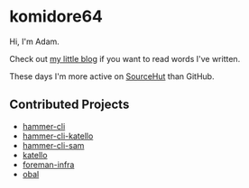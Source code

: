 # komidore64

Hi, I'm Adam.

Check out [my little blog](https://maprys.net) if you want to read words I've
written.

These days I'm more active on [SourceHut](https://sr.ht/~komidore64) than
GitHub.

## Contributed Projects

- [hammer-cli](https://github.com/theforeman/hammer-cli)
- [hammer-cli-katello](https://github.com/Katello/hammer-cli-katello)
- [hammer-cli-sam](https://github.com/Katello/hammer-cli-sam)
- [katello](https://github.com/Katello/katello)
- [foreman-infra](https://github.com/theforeman/foreman-infra)
- [obal](https://github.com/theforeman/obal)
